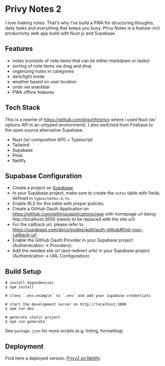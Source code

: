 # Privy Notes 2

I love making notes. That's why I've build a PWA for structuring thoughts, daily tasks and everything that keeps you busy. Privy Notes is a feature-rich productivity web app build with Nuxt.js and Supabase.

## Features
* notes (consists of note items that can be either markdown or tasks)
* sorting of note items via drag and drop
* organizing notes in categories
* dark/light mode
* weather based on user location
* undo via snackbar
* PWA offline features

## Tech Stack
This is a rewrite of https://github.com/jlnschfr/privy where i used Nuxt (w/ options API in an untyped environment). I also switched from Firebase to the open source alternative Supabase.

* Nuxt (w/ composition API) + Typescript 
* Tailwind
* Supabase
* Pinia
* Netlify

## Supabase Configuration
* Create a project on [Supabase](https://supabase.com).
* In your Supabase project, make sure to create the `notes` table with fields defined in `types/notes.d.ts`.
* Enable RLS for this table with proper policies.
* Create a GitHub Oauth Application on https://github.com/settings/applications/new with homepage url being http://localhost:3000 (needs to be replaced with the site url)
* For the callback url, please refer to https://supabase.com/docs/guides/auth/auth-github#find-your-callback-url
* Enable the GitHub Oauth Provider in your Supabase project (Authentication -> Providers):
* Add the needed site url (and redirect urls) in your Supabase project (Authentication -> URL Configuration):

## Build Setup
```
# install dependencies
$ npm install

# clone `.env.example` to `.env` and add your supabase credentials

# start the development server on http://localhost:3000
$ npm run dev

# generate static project
$ npm run generate
```

See `package.json` for more scripts (e.g. linting, formatting)

## Deployment

Find here a deployed version: [Privy2 on Netlify](https://privy-notes2.netlify.app/notes)